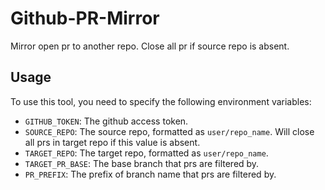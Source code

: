 # Github-PR-Mirror

Mirror open pr to another repo. Close all pr if source repo is absent.

## Usage

To use this tool, you need to specify the following environment variables:

* `GITHUB_TOKEN`: The github access token.
* `SOURCE_REPO`: The source repo, formatted as `user/repo_name`. Will close all prs in target repo if this value is absent.
* `TARGET_REPO`: The target repo, formatted as `user/repo_name`.
* `TARGET_PR_BASE`: The base branch that prs are filtered by.
* `PR_PREFIX`: The prefix of branch name that prs are filtered by.
